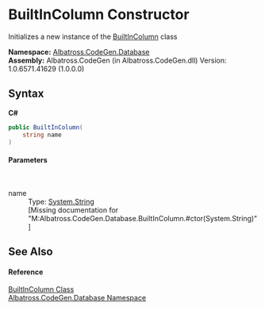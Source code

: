 # BuiltInColumn Constructor 
 

Initializes a new instance of the <a href="5ACBCD3">BuiltInColumn</a> class

**Namespace:**&nbsp;<a href="E11F5D98">Albatross.CodeGen.Database</a><br />**Assembly:**&nbsp;Albatross.CodeGen (in Albatross.CodeGen.dll) Version: 1.0.6571.41629 (1.0.0.0)

## Syntax

**C#**<br />
``` C#
public BuiltInColumn(
	string name
)
```


#### Parameters
&nbsp;<dl><dt>name</dt><dd>Type: <a href="http://msdn2.microsoft.com/en-us/library/s1wwdcbf" target="_blank">System.String</a><br />\[Missing <param name="name"/> documentation for "M:Albatross.CodeGen.Database.BuiltInColumn.#ctor(System.String)"\]</dd></dl>

## See Also


#### Reference
<a href="5ACBCD3">BuiltInColumn Class</a><br /><a href="E11F5D98">Albatross.CodeGen.Database Namespace</a><br />